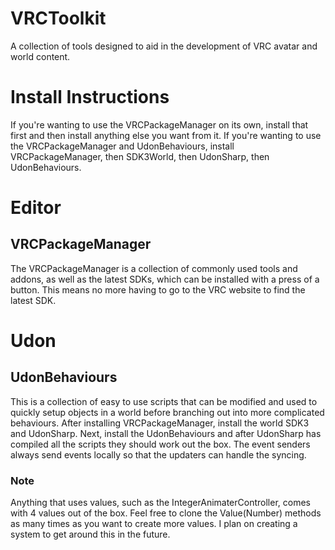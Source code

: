 # VRCToolkit
A collection of tools designed to aid in the development of VRC avatar and world content.

# Install Instructions
If you're wanting to use the VRCPackageManager on its own, install that first and then install anything else you want from it.
If you're wanting to use the VRCPackageManager and UdonBehaviours, install VRCPackageManager, then SDK3World, then UdonSharp, then UdonBehaviours.

# Editor
## VRCPackageManager
The VRCPackageManager is a collection of commonly used tools and addons, as well as the latest SDKs, which can be installed with a press of a button. This means no more having to go to the VRC website to find the latest SDK.

# Udon
## UdonBehaviours
This is a collection of easy to use scripts that can be modified and used to quickly setup objects in a world before branching out into more complicated behaviours. After installing VRCPackageManager, install the world SDK3 and UdonSharp. Next, install the UdonBehaviours and after UdonSharp has compiled all the scripts they should work out the box.
The event senders always send events locally so that the updaters can handle the syncing.

### Note
Anything that uses values, such as the IntegerAnimaterController, comes with 4 values out of the box. Feel free to clone the Value(Number) methods as many times as you want to create more values. I plan on creating a system to get around this in the future.
